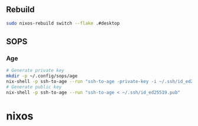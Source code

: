 ## Rebuild

```sh
sudo nixos-rebuild switch --flake .#desktop
```

## SOPS

### Age

```sh
# Generate private key
mkdir -p ~/.config/sops/age
nix-shell -p ssh-to-age --run "ssh-to-age -private-key -i ~/.ssh/id_ed25519 > ~/.config/sops/age/keys.txt"
# Generate public key
nix-shell -p ssh-to-age --run "ssh-to-age < ~/.ssh/id_ed25519.pub"
```
# nixos
